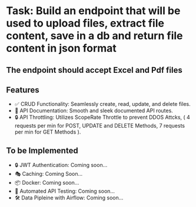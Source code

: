 # Task: Build an endpoint that will be used to upload files, extract file content, save in a db and return file content in json format

## The endpoint should accept Excel and Pdf files

## Features

-   ✅ CRUD Functionality: Seamlessly create, read, update, and delete files.
-   📄 API Documentation: Smooth and sleek documented API routes.
-   🔒 API Throttling: Utilizes ScopeRate Throttle to prevent DDOS Attcks, ( 4 requests per min for POST, UPDATE and DELETE Methods, 7 requests per min for GET Methods ).

## To be Implemented
- 🔒 JWT Authentication:  Coming soon...
- 🎭 Caching: Coming Soon...
- 📦 Docker: Coming soon...
- 🧪 Automated API Testing: Coming soon...
- 🛠 Data Pipleine with Airflow: Coming soon...
